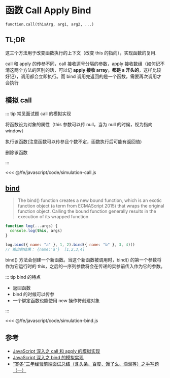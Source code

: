 # 函数 Call Apply Bind

`function.call(thisArg, arg1, arg2, ...)`

## TL;DR

这三个方法用于改变函数执行的上下文（改变 this 的指向），实现函数的复用.

call 和 apply 的传参不同，call 接收逗号分隔的参数，apply 接收数组（如何记不清这两个方法的区别的话，可以记 **apply 接收 array，都是 a 开头的**，这样比较好记），调用都会立即执行。而 bind 调用完返回的是一个函数，需要再次调用才会执行

## 模拟 call

::: tip 常见面试题 call 的模拟实现

将函数设为对象的属性（this 参数可以传 null，当为 null 的时候，视为指向 window）

执行该函数(注意函数可以传参且个数不定，函数执行后可能有返回值)

删除该函数

:::

<<< @/fe/javascript/code/simulation-call.js

## [bind](https://developer.mozilla.org/en-US/docs/Web/JavaScript/Reference/Global_objects/Function/bind)

> The bind() function creates a new bound function, which is an exotic function object (a term from ECMAScript 2015) that wraps the original function object. Calling the bound function generally results in the execution of its wrapped function

```js
function log(...args) {
  console.log(this, args)
}

log.bind({ name: "a" }, 1, 2).bind({ name: "b" }, 3, 4)()
// 输出的结果： {name:'a'}  [1,2,3,4]
```

bind() 方法会创建一个新函数。当这个新函数被调用时，bind() 的第一个参数将作为它运行时的 this，之后的一序列参数将会在传递的实参前传入作为它的参数。

::: tip bind 的特点

- 返回函数
- bind 的时候可以传参
- 一个绑定函数也能使用 new 操作符创建对象

:::

<<< @/fe/javascript/code/simulation-bind.js

## 参考

- [JavaScript 深入之 call 和 apply 的模拟实现](https://github.com/mqyqingfeng/Blog/issues/11)
- [JavaScript 深入之 bind 的模拟实现](https://github.com/mqyqingfeng/Blog/issues/12)
- [“寒冬”三年经验前端面试总结（含头条、百度、饿了么、滴滴等）之手写题（一）](https://juejin.im/post/5d9eef20e51d45781332e961#heading-8)

